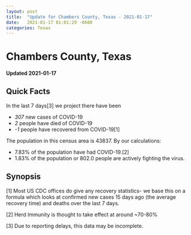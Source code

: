 ```yaml
---
layout: post
title:  "Update for Chambers County, Texas - 2021-01-17"
date:   2021-01-17 01:01:29 -0600
categories: Texas
---
```


# Chambers County, Texas
#### Updated 2021-01-17

## Quick Facts

In the last 7 days[3] we project there have been
- *307* new cases of COVID-19
- *2* people have died of COVID-19
- *-1* people have recovered from COVID-19[1]

The population in this census area is 43837. By our calculations:
- 7.83% of the population have had COVID-19.[2]
- 1.83% of the population or 802.0 people are actively fighting the virus.

## Synopsis




[1] Most US CDC offices do give any recovery statistics- we base this on a formula which looks at confirmed new cases
15 days ago (the average recovery time) and deaths over the last 7 days.

[2] Herd Immunity is thought to take effect at around ~70-80%

[3] Due to reporting delays, this data may be incomplete.
 
    